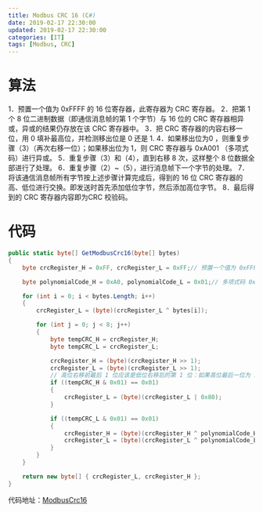 ```yaml
---
title: Modbus CRC 16 (C#)
date: 2019-02-17 22:30:00
updated: 2019-02-17 22:30:00
categories: [IT]
tags: [Modbus, CRC]
---
```


# 算法

1．预置一个值为 0xFFFF 的 16 位寄存器，此寄存器为 CRC 寄存器。
2．把第 1 个 8 位二进制数据（即通信消息帧的第 1 个字节）与 16 位的 CRC 寄存器相异或，异或的结果仍存放在该 CRC 寄存器中。
3．把 CRC 寄存器的内容右移一位，用 0 填补最高位，并检测移出位是 0 还是 1.
4．如果移出位为0 ，则重复步骤（3）（再次右移一位）；如果移出位为 1，则 CRC 寄存器与 0xA001 （多项式码）进行异或。
5．重复步骤（3）和（4），直到右移 8 次，这样整个 8 位数据全部进行了处理。
6．重复步骤（2）~（5），进行消息帧下一个字节的处理。
7．将该通信消息帧所有字节按上述步骤计算完成后，得到的 16 位 CRC 寄存器的高、低位进行交换。即发送时首先添加低位字节，然后添加高位字节。
8．最后得到的 CRC 寄存器内容即为CRC 校验码。

# 代码

```C#
public static byte[] GetModbusCrc16(byte[] bytes)
{
	byte crcRegister_H = 0xFF, crcRegister_L = 0xFF;// 预置一个值为 0xFFFF 的 16 位寄存器

	byte polynomialCode_H = 0xA0, polynomialCode_L = 0x01;// 多项式码 0xA001

	for (int i = 0; i < bytes.Length; i++)
	{
		crcRegister_L = (byte)(crcRegister_L ^ bytes[i]);

		for (int j = 0; j < 8; j++)
		{
			byte tempCRC_H = crcRegister_H;
			byte tempCRC_L = crcRegister_L;

			crcRegister_H = (byte)(crcRegister_H >> 1);
			crcRegister_L = (byte)(crcRegister_L >> 1);
			// 高位右移前最后 1 位应该是低位右移后的第 1 位：如果高位最后一位为 1 则低位右移后前面补 1
			if ((tempCRC_H & 0x01) == 0x01)
			{
				crcRegister_L = (byte)(crcRegister_L | 0x80);
			}

			if ((tempCRC_L & 0x01) == 0x01)
			{
				crcRegister_H = (byte)(crcRegister_H ^ polynomialCode_H);
				crcRegister_L = (byte)(crcRegister_L ^ polynomialCode_L);
			}
		}
	}

	return new byte[] { crcRegister_L, crcRegister_H };
}
```

代码地址：[ModbusCrc16](https://github.com/VictorBu/code-snippet/tree/master/csharp/ModbusCrc16)